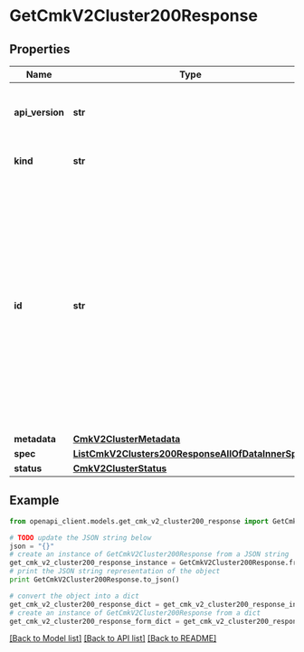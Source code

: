 # GetCmkV2Cluster200Response


## Properties
Name | Type | Description | Notes
------------ | ------------- | ------------- | -------------
**api_version** | **str** | APIVersion defines the schema version of this representation of a resource. | [readonly] 
**kind** | **str** | Kind defines the object this REST resource represents. | [readonly] 
**id** | **str** | ID is the \&quot;natural identifier\&quot; for an object within its scope/namespace; it is normally unique across time but not space. That is, you can assume that the ID will not be reclaimed and reused after an object is deleted (\&quot;time\&quot;); however, it may collide with IDs for other object &#x60;kinds&#x60; or objects of the same &#x60;kind&#x60; within a different scope/namespace (\&quot;space\&quot;). | [readonly] 
**metadata** | [**CmkV2ClusterMetadata**](CmkV2ClusterMetadata.md) |  | [optional] 
**spec** | [**ListCmkV2Clusters200ResponseAllOfDataInnerSpec**](ListCmkV2Clusters200ResponseAllOfDataInnerSpec.md) |  | 
**status** | [**CmkV2ClusterStatus**](CmkV2ClusterStatus.md) |  | 

## Example

```python
from openapi_client.models.get_cmk_v2_cluster200_response import GetCmkV2Cluster200Response

# TODO update the JSON string below
json = "{}"
# create an instance of GetCmkV2Cluster200Response from a JSON string
get_cmk_v2_cluster200_response_instance = GetCmkV2Cluster200Response.from_json(json)
# print the JSON string representation of the object
print GetCmkV2Cluster200Response.to_json()

# convert the object into a dict
get_cmk_v2_cluster200_response_dict = get_cmk_v2_cluster200_response_instance.to_dict()
# create an instance of GetCmkV2Cluster200Response from a dict
get_cmk_v2_cluster200_response_form_dict = get_cmk_v2_cluster200_response.from_dict(get_cmk_v2_cluster200_response_dict)
```
[[Back to Model list]](../ccloud/README.md#documentation-for-models) [[Back to API list]](../ccloud/README.md#documentation-for-api-endpoints) [[Back to README]](../ccloud/README.md)


